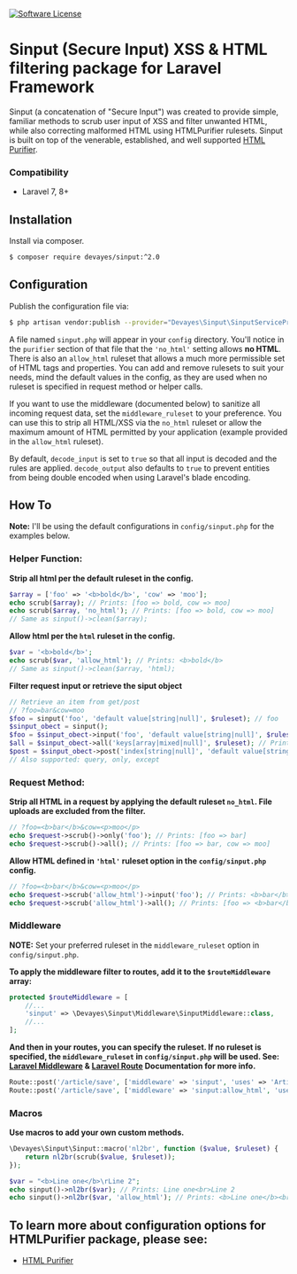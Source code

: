 
[![Software License](https://img.shields.io/badge/license-MIT-brightgreen.svg?style=flat-square)](LICENSE)

Sinput (Secure Input) XSS & HTML filtering package for Laravel Framework
==========

Sinput (a concatenation of "Secure Input") was created to provide simple, familiar methods to scrub user input of XSS and filter unwanted HTML, while also correcting malformed HTML using HTMLPurifier rulesets. Sinput is built on top of the venerable, established, and well supported [HTML Purifier](http://htmlpurifier.org/ "HTML Purifier").


### Compatibility
- Laravel 7, 8+

## Installation

Install via composer.
```bash
$ composer require devayes/sinput:^2.0
```

## Configuration
Publish the configuration file via:
```bash
$ php artisan vendor:publish --provider="Devayes\Sinput\SinputServiceProvider"
```

A file named `sinput.php` will appear in your `config` directory. You'll notice in the `purifier` section of that file that the `'no_html'` setting allows **no HTML**. There is also an `allow_html` ruleset that allows a much more permissible set of HTML tags and properties. You can add and remove rulesets to suit your needs, mind the default values in the config, as they are used when no ruleset is specified in request method or helper calls.

If you want to use the middleware (documented below) to sanitize all incoming request data, set the `middleware_ruleset` to your preference. You can use this to strip all HTML/XSS via the `no_html` ruleset or allow the maximum amount of HTML permitted by your application (example provided in the `allow_html` ruleset).

By default, `decode_input` is set to `true` so that all input is decoded and the rules are applied. `decode_output` also defaults to `true` to prevent entities from being double encoded when using Laravel's blade encoding.

## How To

**Note:** I'll be using the default configurations in `config/sinput.php` for the examples below.

### Helper Function:
**Strip all html per the default ruleset in the config.**
```php
$array = ['foo' => '<b>bold</b>', 'cow' => 'moo'];
echo scrub($array); // Prints: [foo => bold, cow => moo]
echo scrub($array, 'no_html'); // Prints: [foo => bold, cow => moo]
// Same as sinput()->clean($array);
```
**Allow html per the `html` ruleset in the config.**
```php
$var = '<b>bold</b>';
echo scrub($var, 'allow_html'); // Prints: <b>bold</b>
// Same as sinput()->clean($array, 'html);
```
**Filter request input or retrieve the siput object**
```php
// Retrieve an item from get/post
// ?foo=bar&cow=moo
$foo = sinput('foo', 'default value[string|null]', $ruleset); // foo
$sinput_obect = sinput();
$foo = $sinput_obect->input('foo', 'default value[string|null]', $ruleset); // foo
$all = $sinput_obect->all('keys[array|mixed|null]', $ruleset); // Prints: [foo => bar, cow => moo]
$post = $sinput_obect->post('index[string|null]', 'default value[string|null]', $ruleset);
// Also supported: query, only, except
```

### Request Method:
**Strip all HTML in a request by applying the default ruleset `no_html`. File uploads are excluded from the filter.**
```php
// ?foo=<b>bar</b>&cow=<p>moo</p>
echo $request->scrub()->only('foo'); // Prints: [foo => bar]
echo $request->scrub()->all(); // Prints: [foo => bar, cow => moo]
```

**Allow HTML defined in `'html'` ruleset option in the `config/sinput.php` config.**
```php
// ?foo=<b>bar</b>&cow=<p>moo</p>
echo $request->scrub('allow_html')->input('foo'); // Prints: <b>bar</b>
echo $request->scrub('allow_html')->all(); // Prints: [foo => <b>bar</b>, cow => <p>moo</p>]
```

### Middleware
**NOTE:** Set your preferred ruleset in the `middleware_ruleset` option in `config/sinput.php`.

**To apply the middleware filter to routes, add it to the `$routeMiddleware` array:**
```php
protected $routeMiddleware = [
    //...
    'sinput' => \Devayes\Sinput\Middleware\SinputMiddleware::class,
    //...
];
```
**And then in your routes, you can specify the ruleset. If no ruleset is specified, the `middleware_ruleset` in `config/sinput.php` will be used. See: [Laravel Middleware](https://laravel.com/docs/8.x/middleware) & [Laravel Route](https://laravel.com/docs/8.x/routing) Documentation for more info.**
```php
Route::post('/article/save', ['middleware' => 'sinput', 'uses' => 'ArticlesController@postSave']); // Strips HTML per the middleware_ruleset in the config
Route::post('/article/save', ['middleware' => 'sinput:allow_html', 'uses' => 'ArticlesController@postSave']); // Applies the html ruleset, allowing HTML
```

### Macros
**Use macros to add your own custom methods.**
```php
\Devayes\Sinput\Sinput::macro('nl2br', function ($value, $ruleset) {
    return nl2br(scrub($value, $ruleset));
});

$var = "<b>Line one</b>\rLine 2";
echo sinput()->nl2br($var); // Prints: Line one<br>Line 2
echo sinput()->nl2br($var, 'allow_html'); // Prints: <b>Line one</b><br>Line 2
```

## To learn more about configuration options for HTMLPurifier package, please see:
- [HTML Purifier](http://htmlpurifier.org/live/configdoc/plain.html "HTML Purifier")
